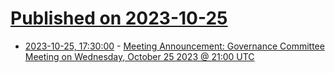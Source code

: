 # [Published on 2023-10-25](index.md)

* [2023-10-25, 17:30:00](https://soylentnews.org/meta/article.pl?sid=23/10/25/1655248&from=rss) - [Meeting Announcement: Governance Committee Meeting on Wednesday, October 25 2023 @ 21:00 UTC](https://soylentnews.org/meta/article.pl?sid=23/10/25/1655248&from=rss)
